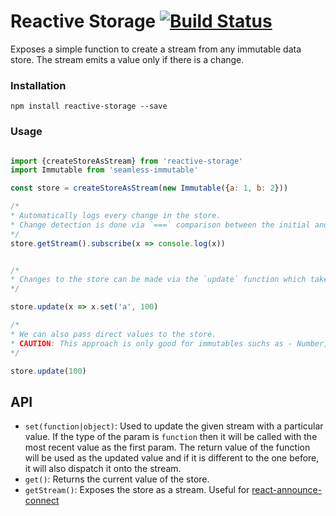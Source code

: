 # Reactive Storage [![Build Status](https://travis-ci.org/tusharmath/reactive-storage.svg?branch=master)](https://travis-ci.org/tusharmath/reactive-storage)

Exposes a simple function to create a stream from any immutable data store. The stream emits a value only if there is a change.

### Installation

```
npm install reactive-storage --save
```

### Usage

```javascript

import {createStoreAsStream} from 'reactive-storage'
import Immutable from 'seamless-immutable'

const store = createStoreAsStream(new Immutable({a: 1, b: 2}))

/*
* Automatically logs every change in the store.
* Change detection is done via `===` comparison between the initial and the final store values.
*/
store.getStream().subscribe(x => console.log(x))


/*
* Changes to the store can be made via the `update` function which takes a `callback` as a param. The `callback` is called with the current value of the store. 
*/

store.update(x => x.set('a', 100)

/*
* We can also pass direct values to the store.
* CAUTION: This approach is only good for immutables suchs as - Number, Boolean, String etc. Use a library like ImmutableJS to work with complex data structures.
*/

store.update(100)

```

## API

- `set(function|object)`: Used to update the given stream with a particular value. If the type of the param is `function` then it will be called with the most recent value as the first param. The return value of the function will be used as the updated value and if it is different to the one before, it will also dispatch it onto the stream.
- `get()`: Returns the current value of the store.
- `getStream()`: Exposes the store as a stream. Useful for 
[react-announce-connect](https://travis-ci.org/tusharmath/react-announce-connect)
